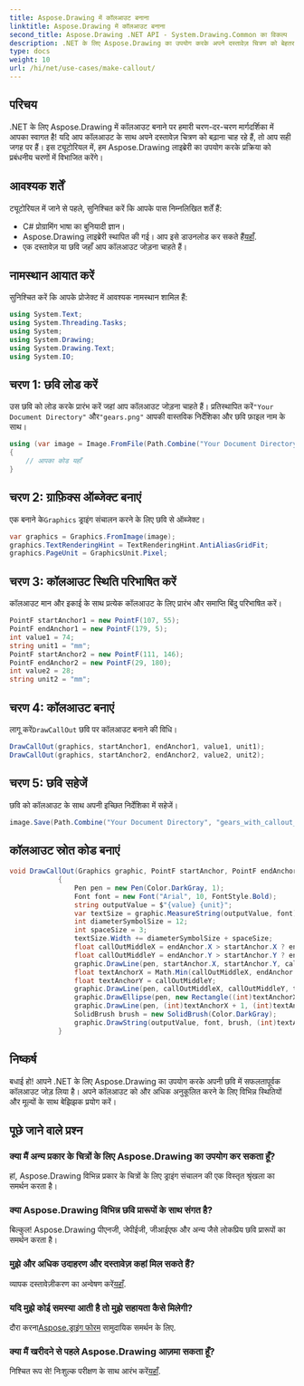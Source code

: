 ```yaml
---
title: Aspose.Drawing में कॉलआउट बनाना
linktitle: Aspose.Drawing में कॉलआउट बनाना
second_title: Aspose.Drawing .NET API - System.Drawing.Common का विकल्प
description: .NET के लिए Aspose.Drawing का उपयोग करके अपने दस्तावेज़ चित्रण को बेहतर बनाएं! स्पष्ट और जानकारीपूर्ण दृश्यों के लिए कॉलआउट जोड़ने का चरण-दर-चरण जानें।
type: docs
weight: 10
url: /hi/net/use-cases/make-callout/
---
```

## परिचय
.NET के लिए Aspose.Drawing में कॉलआउट बनाने पर हमारी चरण-दर-चरण मार्गदर्शिका में आपका स्वागत है! यदि आप कॉलआउट के साथ अपने दस्तावेज़ चित्रण को बढ़ाना चाह रहे हैं, तो आप सही जगह पर हैं। इस ट्यूटोरियल में, हम Aspose.Drawing लाइब्रेरी का उपयोग करके प्रक्रिया को प्रबंधनीय चरणों में विभाजित करेंगे।
## आवश्यक शर्तें
ट्यूटोरियल में जाने से पहले, सुनिश्चित करें कि आपके पास निम्नलिखित शर्तें हैं:
- C# प्रोग्रामिंग भाषा का बुनियादी ज्ञान।
-  Aspose.Drawing लाइब्रेरी स्थापित की गई। आप इसे डाउनलोड कर सकते हैं[यहाँ](https://releases.aspose.com/drawing/net/).
- एक दस्तावेज़ या छवि जहाँ आप कॉलआउट जोड़ना चाहते हैं।
## नामस्थान आयात करें
सुनिश्चित करें कि आपके प्रोजेक्ट में आवश्यक नामस्थान शामिल हैं:
```csharp
using System.Text;
using System.Threading.Tasks;
using System;
using System.Drawing;
using System.Drawing.Text;
using System.IO;
```
## चरण 1: छवि लोड करें
 उस छवि को लोड करके प्रारंभ करें जहां आप कॉलआउट जोड़ना चाहते हैं। प्रतिस्थापित करें`"Your Document Directory"` और`"gears.png"` आपकी वास्तविक निर्देशिका और छवि फ़ाइल नाम के साथ।
```csharp
using (var image = Image.FromFile(Path.Combine("Your Document Directory", "gears.png")))
{
    // आपका कोड यहाँ
}
```
## चरण 2: ग्राफ़िक्स ऑब्जेक्ट बनाएं
 एक बनाने के`Graphics` ड्राइंग संचालन करने के लिए छवि से ऑब्जेक्ट।
```csharp
var graphics = Graphics.FromImage(image);
graphics.TextRenderingHint = TextRenderingHint.AntiAliasGridFit;
graphics.PageUnit = GraphicsUnit.Pixel;
```
## चरण 3: कॉलआउट स्थिति परिभाषित करें
कॉलआउट मान और इकाई के साथ प्रत्येक कॉलआउट के लिए प्रारंभ और समाप्ति बिंदु परिभाषित करें।
```csharp
PointF startAnchor1 = new PointF(107, 55);
PointF endAnchor1 = new PointF(179, 5);
int value1 = 74;
string unit1 = "mm";
PointF startAnchor2 = new PointF(111, 146);
PointF endAnchor2 = new PointF(29, 180);
int value2 = 28;
string unit2 = "mm";
```
## चरण 4: कॉलआउट बनाएं
 लागू करें`DrawCallOut` छवि पर कॉलआउट बनाने की विधि।
```csharp
DrawCallOut(graphics, startAnchor1, endAnchor1, value1, unit1);
DrawCallOut(graphics, startAnchor2, endAnchor2, value2, unit2);
```
## चरण 5: छवि सहेजें
छवि को कॉलआउट के साथ अपनी इच्छित निर्देशिका में सहेजें।
```csharp
image.Save(Path.Combine("Your Document Directory", "gears_with_callout_out.png"));
```
## कॉलआउट स्रोत कोड बनाएं
```csharp
void DrawCallOut(Graphics graphic, PointF startAnchor, PointF endAnchor, int value, string unit)
            {
                Pen pen = new Pen(Color.DarkGray, 1);
                Font font = new Font("Arial", 10, FontStyle.Bold);
                string outputValue = $"{value} {unit}";
                var textSize = graphic.MeasureString(outputValue, font);
                int diameterSymbolSize = 12;
                int spaceSize = 3;
                textSize.Width += diameterSymbolSize + spaceSize;
                float callOutMiddleX = endAnchor.X > startAnchor.X ? endAnchor.X - textSize.Width : endAnchor.X + textSize.Width;
                float callOutMiddleY = endAnchor.Y > startAnchor.Y ? endAnchor.Y - textSize.Height : endAnchor.Y + textSize.Height;
                graphic.DrawLine(pen, startAnchor.X, startAnchor.Y, callOutMiddleX, callOutMiddleY);
                float textAnchorX = Math.Min(callOutMiddleX, endAnchor.X);
                float textAnchorY = callOutMiddleY;
                graphic.DrawLine(pen, callOutMiddleX, callOutMiddleY, textAnchorX == callOutMiddleX ? textAnchorX + textSize.Width : textAnchorX, callOutMiddleY);
                graphic.DrawEllipse(pen, new Rectangle((int)textAnchorX + spaceSize, (int)(textAnchorY - textSize.Height) + spaceSize, 10, 10));
                graphic.DrawLine(pen, (int)textAnchorX + 1, (int)textAnchorY - 1, (int)textAnchorX + diameterSymbolSize + 2, (int)textAnchorY - diameterSymbolSize - 2);
                SolidBrush brush = new SolidBrush(Color.DarkGray);
                graphic.DrawString(outputValue, font, brush, (int)textAnchorX + diameterSymbolSize + spaceSize, (int)(textAnchorY - textSize.Height));
            }
```
## निष्कर्ष

बधाई हो! आपने .NET के लिए Aspose.Drawing का उपयोग करके अपनी छवि में सफलतापूर्वक कॉलआउट जोड़ लिया है। अपने कॉलआउट को और अधिक अनुकूलित करने के लिए विभिन्न स्थितियों और मूल्यों के साथ बेझिझक प्रयोग करें।

## पूछे जाने वाले प्रश्न

### क्या मैं अन्य प्रकार के चित्रों के लिए Aspose.Drawing का उपयोग कर सकता हूँ?

हां, Aspose.Drawing विभिन्न प्रकार के चित्रों के लिए ड्राइंग संचालन की एक विस्तृत श्रृंखला का समर्थन करता है।

### क्या Aspose.Drawing विभिन्न छवि प्रारूपों के साथ संगत है?

बिल्कुल! Aspose.Drawing पीएनजी, जेपीईजी, जीआईएफ और अन्य जैसे लोकप्रिय छवि प्रारूपों का समर्थन करता है।

### मुझे और अधिक उदाहरण और दस्तावेज़ कहां मिल सकते हैं?

 व्यापक दस्तावेज़ीकरण का अन्वेषण करें[यहाँ](https://reference.aspose.com/drawing/net/).

### यदि मुझे कोई समस्या आती है तो मुझे सहायता कैसे मिलेगी?

 दौरा करना[Aspose.ड्राइंग फोरम](https://forum.aspose.com/c/diagram/17) सामुदायिक समर्थन के लिए.

### क्या मैं खरीदने से पहले Aspose.Drawing आज़मा सकता हूँ?

 निश्चित रूप से! निःशुल्क परीक्षण के साथ आरंभ करें[यहाँ](https://releases.aspose.com/).